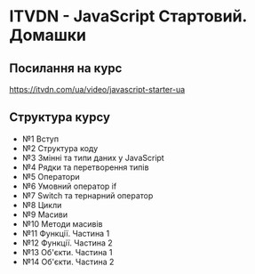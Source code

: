 # ITVDN - JavaScript Стартовий. Домашки

## Посилання на курс

https://itvdn.com/ua/video/javascript-starter-ua

## Структура курсу

- №1 Вступ
- №2 Структура коду
- №3 Змінні та типи даних у JavaScript
- №4 Рядки та перетворення типів
- №5 Оператори
- №6 Умовний оператор if
- №7 Switch та тернарний оператор
- №8 Цикли
- №9 Масиви
- №10 Методи масивів
- №11 Функції. Частина 1
- №12 Функції. Частина 2
- №13 Об'єкти. Частина 1
- №14 Об'єкти. Частина 2
